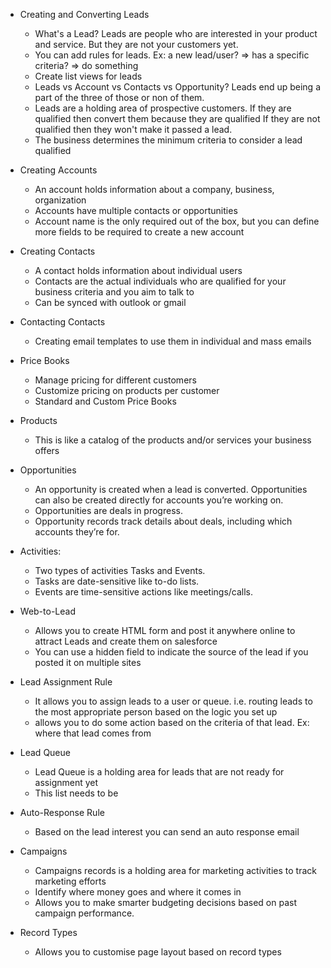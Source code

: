 - Creating and Converting Leads
     - What's a Lead? Leads are people who are interested in your product and service. But they are not your customers yet.
     - You can add rules for leads. Ex: a new lead/user? => has a specific criteria? => do something
     - Create list views for leads
     - Leads vs Account vs Contacts vs Opportunity? Leads end up being a part of the three of those or non of them.
     - Leads are a holding area of prospective customers. If they are qualified then convert them because they are qualified
       If they are not qualified then they won't make it passed a lead.
     - The business determines the minimum criteria to consider a lead qualified
  
- Creating Accounts
    - An account holds information about a company, business, organization
    - Accounts have multiple contacts or opportunities 
    - Account name is the only required out of the box, but you can define more fields to be required to create a new account

- Creating Contacts
    - A contact holds information about individual users
    - Contacts are the actual individuals who are qualified for your business criteria and you aim to talk to
    - Can be synced with outlook or gmail

- Contacting Contacts
    - Creating email templates to use them in individual and mass emails


- Price Books 
    - Manage pricing for different customers
    - Customize pricing on products per customer 
    - Standard and Custom Price Books

- Products
    - This is like a catalog of the products and/or services your business offers
    
- Opportunities
    -  An opportunity is created when a lead is converted. Opportunities can also be created directly for accounts you’re working on.
    -  Opportunities are deals in progress. 
    -  Opportunity records track details about deals, including which accounts they’re for.
    
- Activities:
   - Two types of activities Tasks and Events.
   - Tasks are date-sensitive like to-do lists.
   - Events are time-sensitive actions like meetings/calls.
   
- Web-to-Lead 
    - Allows you to create HTML form and post it anywhere online to attract Leads and create them on salesforce
    - You can use a hidden field to indicate the source of the lead if you posted it on multiple sites 


- Lead Assignment Rule
    - It allows you to assign leads to a user or queue. i.e. routing leads to the most appropriate person based on the logic you set up
    - allows you to do some action based on the criteria of that lead. Ex: where that lead comes from
    
- Lead Queue
    - Lead Queue is a holding area for leads that are not ready for assignment yet
    - This list needs to be 


- Auto-Response Rule
    - Based on the lead interest you can send an auto response email

- Campaigns 
    - Campaigns records is a holding area for marketing activities to track marketing efforts
    - Identify where money goes and where it comes in
    - Allows you to make smarter budgeting decisions based on past campaign performance.
    
- Record Types 
    - Allows you to customise page layout based on record types
  
